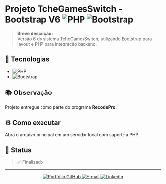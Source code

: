 # Projeto TcheGamesSwitch - Bootstrap V6 ![PHP](https://img.shields.io/badge/PHP-777BB4?style=for-the-badge&logo=php&logoColor=white) ![Bootstrap](https://img.shields.io/badge/Bootstrap-7952B3?style=for-the-badge&logo=bootstrap&logoColor=white)

> **Breve descrição:**  
> Versão 6 do sistema TcheGamesSwitch, utilizando Bootstrap para layout e PHP para integração backend.

## 🚀 Tecnologias

- ![PHP](https://img.shields.io/badge/PHP-777BB4?style=flat-square&logo=php&logoColor=white)
- ![Bootstrap](https://img.shields.io/badge/Bootstrap-7952B3?style=flat-square&logo=bootstrap&logoColor=white)

## 📚 Observação

Projeto entregue como parte do programa **RecodePro**.

## ⚙️ Como executar

Abra o arquivo principal em um servidor local com suporte a PHP.

## 📄 Status

> ✅ Finalizado

---

<p align="center">
  <a href="https://github.com/mdaniliauskas">
    <img src="https://img.shields.io/badge/Portfólio%20GitHub-100000?style=flat-square&logo=github&logoColor=white" alt="Portfólio GitHub">
  </a>
  <a href="mailto:marcelo.daniliauskas@gmail.com">
    <img src="https://img.shields.io/badge/E--mail-D14836?style=flat-square&logo=gmail&logoColor=white" alt="E-mail">
  </a>
  <a href="https://www.linkedin.com/in/mdaniliauskas">
    <img src="https://img.shields.io/badge/LinkedIn-0A66C2?style=flat-square&logo=linkedin&logoColor=white" alt="LinkedIn">
  </a>
</p>
